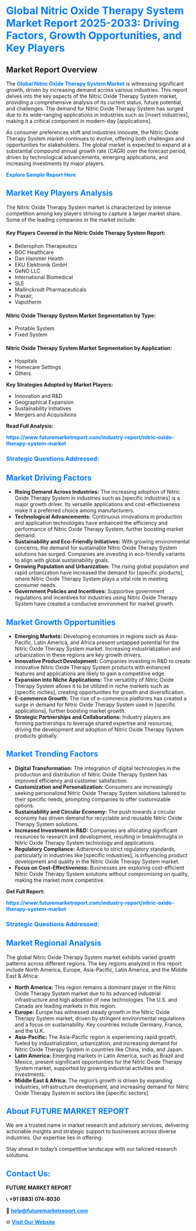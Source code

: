 <h1 style="color: #007BFF;">Global Nitric Oxide Therapy System Market Report 2025-2033: Driving Factors, Growth Opportunities, and Key Players</h1>

<section id="overview">
<h2>Market Report Overview</h2>
<p>The <a href="https://www.futuremarketreport.com/industry-report/nitric-oxide-therapy-system-market" style="color: #007BFF; text-decoration: none;"><strong>Global Nitric Oxide Therapy System Market</strong></a> is witnessing significant growth, driven by increasing demand across various industries. This report delves into the key aspects of the Nitric Oxide Therapy System market, providing a comprehensive analysis of its current status, future potential, and challenges. The demand for Nitric Oxide Therapy System has surged due to its wide-ranging applications in industries such as [insert industries], making it a critical component in modern-day [applications].</p>
<p>As consumer preferences shift and industries innovate, the Nitric Oxide Therapy System market continues to evolve, offering both challenges and opportunities for stakeholders. The global market is expected to expand at a substantial compound annual growth rate (CAGR) over the forecast period, driven by technological advancements, emerging applications, and increasing investments by major players.</p>
</section>

<section id="overview">
<p><a href="https://www.futuremarketreport.com/request-sample/reportId=26602" style="color: #007BFF; text-decoration: none;"><strong>Explore Sample Report Here</strong></a></p>
</section>

<section id="key-players">
<h2 style="color: #007BFF;">Market Key Players Analysis</h2>
<p>The Nitric Oxide Therapy System market is characterized by intense competition among key players striving to capture a larger market share. Some of the leading companies in the market include:</p>
<h4>Key Players Covered in the Nitric Oxide Therapy System Report:</h4>
<ul><li>Bellerophon Therapeutics</li><li>BOC Healthcare</li><li>Dan Hammer Health</li><li>EKU Elektronik GmbH</li><li>GeNO LLC</li><li>International Biomedical</li><li>SLE</li><li>Mallinckrodt Pharmaceuticals</li><li>Praxair,</li><li>Vapotherm</li></ul>
<h4>Nitric Oxide Therapy System Market Segmentation by Type:</h4>
<ul><li>Protable System</li><li>Fixed System</li></ul>

<h4>Nitric Oxide Therapy System Market Segmentation by Application:</h4>
<ul><li>Hospitals</li><li>Homecare Settings</li><li>Others</li></ul>
<p><strong>Key Strategies Adopted by Market Players:</strong></p>
<ul>
<li>Innovation and R&D</li>
<li>Geographical Expansion</li>
<li>Sustainability Initiatives</li>
<li>Mergers and Acquisitions</li>
</ul>
</section>

<section>
<p><strong>Read Full Analysis: </strong></p><a href="https://www.futuremarketreport.com/industry-report/nitric-oxide-therapy-system-market" style="color: #007BFF; text-decoration: none;"><strong>https://www.futuremarketreport.com/industry-report/nitric-oxide-therapy-system-market</strong></a>
<h3 style="color: #007BFF;">Strategic Questions Addressed:</h3>
</section>

<section id="driving-factors">
<h2 style="color: #007BFF;">Market Driving Factors</h2>
<ul>
<li><strong>Rising Demand Across Industries:</strong> The increasing adoption of Nitric Oxide Therapy System in industries such as [specific industries] is a major growth driver. Its versatile applications and cost-effectiveness make it a preferred choice among manufacturers.</li>
<li><strong>Technological Advancements:</strong> Continuous innovations in production and application technologies have enhanced the efficiency and performance of Nitric Oxide Therapy System, further boosting market demand.</li>
<li><strong>Sustainability and Eco-Friendly Initiatives:</strong> With growing environmental concerns, the demand for sustainable Nitric Oxide Therapy System solutions has surged. Companies are investing in eco-friendly variants to align with global sustainability goals.</li>
<li><strong>Growing Population and Urbanization:</strong> The rising global population and rapid urbanization have increased the demand for [specific products], where Nitric Oxide Therapy System plays a vital role in meeting consumer needs.</li>
<li><strong>Government Policies and Incentives:</strong> Supportive government regulations and incentives for industries using Nitric Oxide Therapy System have created a conducive environment for market growth.</li>
</ul>
</section>

<section id="growth-opportunities">
<h2 style="color: #007BFF;">Market Growth Opportunities</h2>
<ul>
<li><strong>Emerging Markets:</strong> Developing economies in regions such as Asia-Pacific, Latin America, and Africa present untapped potential for the Nitric Oxide Therapy System market. Increasing industrialization and urbanization in these regions are key growth drivers.</li>
<li><strong>Innovative Product Development:</strong> Companies investing in R&D to create innovative Nitric Oxide Therapy System products with enhanced features and applications are likely to gain a competitive edge.</li>
<li><strong>Expansion into Niche Applications:</strong> The versatility of Nitric Oxide Therapy System allows it to be utilized in niche markets such as [specific niches], creating opportunities for growth and diversification.</li>
<li><strong>E-commerce Growth:</strong> The rise of e-commerce platforms has created a surge in demand for Nitric Oxide Therapy System used in [specific applications], further boosting market growth.</li>
<li><strong>Strategic Partnerships and Collaborations:</strong> Industry players are forming partnerships to leverage shared expertise and resources, driving the development and adoption of Nitric Oxide Therapy System products globally.</li>
</ul>
</section>

<section id="trending-factors">
<h2 style="color: #007BFF;">Market Trending Factors</h2>
<ul>
<li><strong>Digital Transformation:</strong> The integration of digital technologies in the production and distribution of Nitric Oxide Therapy System has improved efficiency and customer satisfaction.</li>
<li><strong>Customization and Personalization:</strong> Consumers are increasingly seeking personalized Nitric Oxide Therapy System solutions tailored to their specific needs, prompting companies to offer customizable options.</li>
<li><strong>Sustainability and Circular Economy:</strong> The push towards a circular economy has driven demand for recyclable and reusable Nitric Oxide Therapy System solutions.</li>
<li><strong>Increased Investment in R&D:</strong> Companies are allocating significant resources to research and development, resulting in breakthroughs in Nitric Oxide Therapy System technology and applications.</li>
<li><strong>Regulatory Compliance:</strong> Adherence to strict regulatory standards, particularly in industries like [specific industries], is influencing product development and quality in the Nitric Oxide Therapy System market.</li>
<li><strong>Focus on Cost-Effectiveness:</strong> Businesses are exploring cost-efficient Nitric Oxide Therapy System solutions without compromising on quality, making the market more competitive.</li>
</ul>
</section>

<section>
<p><strong>Get Full Report: </strong></p><a href="https://www.futuremarketreport.com/industry-report/nitric-oxide-therapy-system-market" style="color: #007BFF; text-decoration: none;"><strong>https://www.futuremarketreport.com/industry-report/nitric-oxide-therapy-system-market</strong></a>
<h3 style="color: #007BFF;">Strategic Questions Addressed:</h3>
</section>


<section id="regional-analysis">
<h2 style="color: #007BFF;">Market Regional Analysis</h2>
<p>The global Nitric Oxide Therapy System market exhibits varied growth patterns across different regions. The key regions analyzed in this report include North America, Europe, Asia-Pacific, Latin America, and the Middle East & Africa:</p>
<ul>
<li><strong>North America:</strong> This region remains a dominant player in the Nitric Oxide Therapy System market due to its advanced industrial infrastructure and high adoption of new technologies. The U.S. and Canada are leading markets in this region.</li>
<li><strong>Europe:</strong> Europe has witnessed steady growth in the Nitric Oxide Therapy System market, driven by stringent environmental regulations and a focus on sustainability. Key countries include Germany, France, and the U.K.</li>
<li><strong>Asia-Pacific:</strong> The Asia-Pacific region is experiencing rapid growth, fueled by industrialization, urbanization, and increasing demand for Nitric Oxide Therapy System in countries like China, India, and Japan.</li>
<li><strong>Latin America:</strong> Emerging markets in Latin America, such as Brazil and Mexico, present significant opportunities for the Nitric Oxide Therapy System market, supported by growing industrial activities and investments.</li>
<li><strong>Middle East & Africa:</strong> The region’s growth is driven by expanding industries, infrastructure development, and increasing demand for Nitric Oxide Therapy System in sectors like [specific sectors].</li>
</ul>
</section>

<footer>
<h2 style="color: #007BFF;">About FUTURE MARKET REPORT</h2>
<p>We are a trusted name in market research and advisory services, delivering actionable insights and strategic support to businesses across diverse industries. Our expertise lies in offering:</p>

<p>Stay ahead in today’s competitive landscape with our tailored research solutions.</p>

<h2 style="color: #007BFF;">Contact Us:</h2>
<p><strong>FUTURE MARKET REPORT</strong></p>
<p>📞 <strong>+91 (883) 074-8030</strong></p>
<p>📧 <strong><a href="mailto:help@futuremarketreport.com" style="color: #007BFF;">help@futuremarketreport.com</a></strong></p>
<p>🌐 <strong><a href="https://www.futuremarketreport.com/" style="color: #007BFF;">Visit Our Website</a></strong></p>
</footer>
